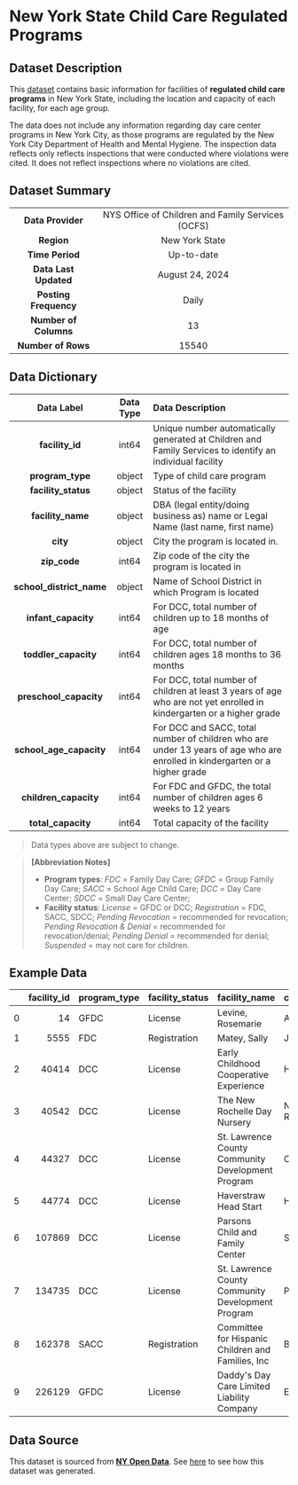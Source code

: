 # New York State Child Care Regulated Programs

## Dataset Description
This [dataset](https://github.com/ntlfi/optimization_datasets/blob/main/child_care/child_care_regulated/child_care_regulated.csv) contains basic information for facilities of **regulated child care programs** in New York State, including the location and capacity of each facility, for each age group.

The data does not include any information regarding day care center programs in New York City, as those programs are regulated by the New York City Department of Health and Mental Hygiene. The inspection data reflects only reflects inspections that were conducted where violations were cited. It does not reflect inspections where no violations are cited.


## Dataset Summary
|   |   |
|:---:|:---:|
| **Data Provider** | NYS Office of Children and Family Services (OCFS) |
| **Region** | New York State |
| **Time Period** | Up-to-date |
| **Data Last Updated** | August 24, 2024 |
| **Posting Frequency** | Daily |
| **Number of Columns** | 13 |
| **Number of Rows** | 15540 |

## Data Dictionary

| Data Label | Data Type | Data Description |
|:---:|:---:|:---|
| **facility_id** | int64 | Unique number automatically generated at Children and Family Services to identify an individual facility |
| **program_type** | object | Type of child care program |
| **facility_status** | object | Status of the facility |
| **facility_name** | object | DBA (legal entity/doing business as) name or Legal Name (last name, first name) |
| **city** | object | City the program is located in. |
| **zip_code** | int64 | Zip code of the city the program is located in |
| **school_district_name** | object | Name of School District in which Program is located |
| **infant_capacity** | int64 | For DCC, total number of children up to 18 months of age |
| **toddler_capacity** | int64 | For DCC, total number of children ages 18 months to 36 months |
| **preschool_capacity** | int64 | For DCC, total number of children at least 3 years of age who are not yet enrolled in kindergarten or a higher grade |
| **school_age_capacity** | int64 | For DCC and SACC, total number of children who are under 13 years of age who are enrolled in kindergarten or a higher grade |
| **children_capacity** | int64 | For FDC and GFDC, the total number of children ages 6 weeks to 12 years |
| **total_capacity** | int64 | Total capacity of the facility |

> Data types above are subject to change. 

> **[Abbreviation Notes]** 
> * **Program types**: *FDC* = Family Day Care; *GFDC* = Group Family Day Care; *SACC* = School Age Child Care; *DCC* = Day Care Center; *SDCC* = Small Day Care Center;
> * **Facility status**: *License* = GFDC or DCC; *Registration* = FDC, SACC, SDCC; *Pending Revocation* = recommended for revocation; *Pending Revocation & Denial* = recommended for revocation/denial; *Pending Denial* = recommended for denial; *Suspended* = may not care for children.


## Example Data
|    |   facility_id | program_type   | facility_status   | facility_name                                     | city         |   zip_code | school_district_name   |   infant_capacity |   toddler_capacity |   preschool_capacity |   school_age_capacity |   children_capcity |   total_capacity |
|---:|--------------:|:---------------|:------------------|:--------------------------------------------------|:-------------|-----------:|:-----------------------|------------------:|-------------------:|---------------------:|----------------------:|-------------------:|-----------------:|
|  0 |            14 | GFDC           | License           | Levine, Rosemarie                                 | Albany       |      12203 | Albany                 |                 0 |                  0 |                    0 |                     2 |                 12 |               14 |
|  1 |          5555 | FDC            | Registration      | Matey, Sally                                      | Jamestown    |      14701 | Jamestown              |                 0 |                  0 |                    0 |                     2 |                  6 |                8 |
|  2 |         40414 | DCC            | License           | Early Childhood Cooperative Experience            | Harris       |      12742 | nan                    |                24 |                 36 |                   38 |                     0 |                  0 |               98 |
|  3 |         40542 | DCC            | License           | The New Rochelle Day Nursery                      | New Rochelle |      10801 | New Rochelle           |                 0 |                 38 |                   74 |                     0 |                  0 |              112 |
|  4 |         44327 | DCC            | License           | St. Lawrence County Community Development Program | Ogdensburg   |      13669 | Ogdensburg             |                 0 |                  0 |                   17 |                     0 |                  0 |               17 |
|  5 |         44774 | DCC            | License           | Haverstraw Head Start                             | Haverstraw   |      10927 | Haverstraw-Stony Pt    |                 0 |                  0 |                  120 |                     0 |                  0 |              120 |
|  6 |        107869 | DCC            | License           | Parsons Child and Family Center                   | Schenectady  |      12304 | Schenectady            |                 0 |                  0 |                   95 |                     0 |                  0 |               95 |
|  7 |        134735 | DCC            | License           | St. Lawrence County Community Development Program | Potsdam      |      13676 | Potsdam                |                 0 |                  0 |                   42 |                     0 |                  0 |               42 |
|  8 |        162378 | SACC           | Registration      | Committee for Hispanic Children and Families, Inc | Bronx        |      10453 | Bronx 10               |                 0 |                  0 |                    0 |                   269 |                  0 |              269 |
|  9 |        226129 | GFDC           | License           | Daddy's Day Care Limited Liability Company        | Elmont       |      11003 | Elmont                 |                 0 |                  0 |                    0 |                     4 |                 12 |               16 |



## Data Source
This dataset is sourced from [**NY Open Data**](https://data.ny.gov/Human-Services/Child-Care-Regulated-Programs/cb42-qumz/about_data). See [here](https://github.com/ntlfi/optimization_datasets/blob/main/child_care/child_care_regulated/fetch.py) to see how this dataset was generated. 